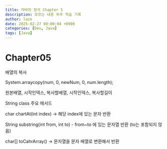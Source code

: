 ```yaml
---
title: 자바의 정석 Chapter 5
description: 모르는 내용 위주 학습 기록
author: laze
date: 2025-02-27 00:00:04 +0900
categories: [Dev, Java]
tags: [Java]
---
```

# Chapter05

배열의 복사

System.arraycopy(num, 0, newNum, 0, num.length);

원본배열, 시작인덱스, 복사할배열, 시작인덱스, 복사할길이

String class 주요 메서드

char chartAt(int index) → 해당 index에 있는 문자 반환

String substring(int from, int to) - from~to 에 있는 문자열 반환 (to는 포함되지 않음)

char[] toCahrArray() → 문자열을 문자 배열로 변환해서 반환